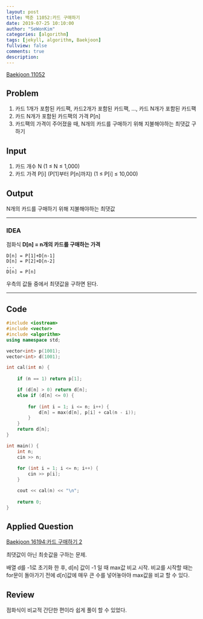 ```yaml
---
layout: post
title: 백준 11052:카드 구매하기
date: 2019-07-25 10:10:00
author: "SeWonKim"
categories: [algorithm]
tags: [jekyll, algorithm, Baekjoon]
fullview: false
comments: true
description: 
---
```


[Baekjoon 11052](https://www.acmicpc.net/problem/11052)

## Problem
  1. 카드 1개가 포함된 카드팩, 카드2개가 포함된 카드팩, ..., 카드 N개가 포함된 카드팩
  2. 카드 N개가 포함된 카드팩의 가격 P[n]
  3. 카드팩의 가격이 주어졌을 때, N개의 카드를 구매하기 위해 지불해야하는 최댓값 구하기

## Input
  1. 카드 개수 N (1 ≤ N ≤ 1,000)
  2. 카드 가격 P[i] (P[1]부터 P[n]까지) (1 ≤ P[i] ≤ 10,000)
    
## Output
  N개의 카드를 구매하기 위해 지불해야하는 최댓값 

---


### IDEA
  점화식 **D[n] = n개의 카드를 구매하는 가격**
  
  ```
  D[n] = P[1]+D[n-1]
  D[n] = P[2]+D[n-2]
  ...
  D[n] = P[n]
  ```
  우측의 값들 중에서 최댓값을 구하면 된다.
  
---


## Code
```cpp
#include <iostream>
#include <vector>
#include <algorithm>
using namespace std;

vector<int> p(1001);
vector<int> d(1001);

int cal(int n) {
	
	if (n == 1) return p[1];

	if (d[n] > 0) return d[n];
	else if (d[n] <= 0) {
		
		for (int i = 1; i <= n; i++) {
			d[n] = max(d[n], p[i] + cal(n - i));
		}
	}
	return d[n];
}

int main() {
	int n;
	cin >> n;
		
	for (int i = 1; i <= n; i++) {
		cin >> p[i];
	}

	cout << cal(n) << "\n";
	
	return 0;
}
```
## Applied Question 
[Baekjoon 16194:카드 구매하기 2](https://www.acmicpc.net/problem/16194)

최댓값이 아닌 최솟값을 구하는 문제.

배열 d를 -1로 초기화 한 후, d[n] 값이 -1 일 때 max값 비교 시작. 비교를 시작할 때는 for문이 돌아가기 전에 d[n]값에 매우 큰 수를 넣어놓아야 max값을 비교 할 수 있다.

## Review
점화식이 비교적 간단한 편이라 쉽게 풀이 할 수 있었다.
